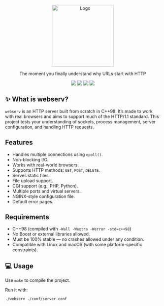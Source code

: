 
<p align="center">
  <a>
    <img src="https://upload.wikimedia.org/wikipedia/commons/thumb/8/8d/42_Logo.svg/1200px-42_Logo.svg.png" alt="Logo" width="200" height="200">
  </a>

  <p align="center">
    The moment you finally understand why URLs start with HTTP
    <br />
	</p>
</p>

<p align="center">
  <img src="https://img.shields.io/badge/Makefile-8A2BE2">
  <img src="https://img.shields.io/badge/C-4682B4">
  <img src="https://img.shields.io/badge/Shell-2E8B57">
  <img src="https://img.shields.io/badge/Gcc-00FF00">
</p>

## ✨ What is webserv?
`webserv` is an HTTP server built from scratch in C++98. It’s made to work with real browsers and aims to support much of the HTTP/1.1 standard. This project tests your understanding of sockets, process management, server configuration, and handling HTTP requests.

## Features
- Handles multiple connections using `epoll()`.
- Non-blocking I/O.
- Works with real-world browsers.
- Supports HTTP methods: `GET`, `POST`, `DELETE`.
- Serves static files.
- File upload support.
- CGI support (e.g., PHP, Python).
- Multiple ports and virtual servers.
- NGINX-style configuration file.
- Default error pages.

## Requirements

- C++98 (compiled with `-Wall -Wextra -Werror -std=c++98`)
- No Boost or external libraries allowed.
- Must be 100% stable — no crashes allowed under any condition.
- Compatible with Linux and macOS (with some platform-specific constraints).

## 💻 Usage

Use `make` to compile the project.

Run it with:

```bash
./webserv ./conf/server.conf



